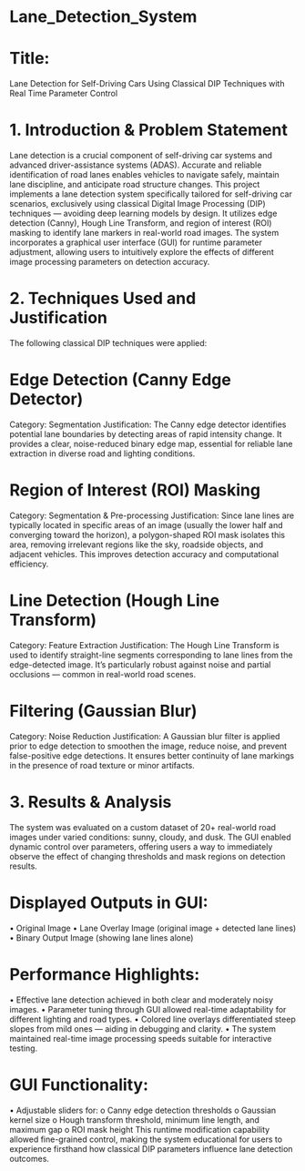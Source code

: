 # Lane_Detection_System
# Title: 
Lane Detection for Self-Driving Cars Using Classical DIP Techniques with Real
Time Parameter Control 
# 1. Introduction & Problem Statement 
Lane detection is a crucial component of self-driving car systems and advanced driver-assistance 
systems (ADAS). Accurate and reliable identification of road lanes enables vehicles to navigate 
safely, maintain lane discipline, and anticipate road structure changes. 
This project implements a lane detection system specifically tailored for self-driving car 
scenarios, exclusively using classical Digital Image Processing (DIP) techniques — avoiding deep 
learning models by design. It utilizes edge detection (Canny), Hough Line Transform, and region 
of interest (ROI) masking to identify lane markers in real-world road images. The system 
incorporates a graphical user interface (GUI) for runtime parameter adjustment, allowing users 
to intuitively explore the effects of different image processing parameters on detection 
accuracy. 
# 2. Techniques Used and Justification 
The following classical DIP techniques were applied: 
# Edge Detection (Canny Edge Detector) 
Category: Segmentation 
Justification: 
The Canny edge detector identifies potential lane boundaries by detecting areas of rapid 
intensity change. It provides a clear, noise-reduced binary edge map, essential for reliable lane 
extraction in diverse road and lighting conditions. 
# Region of Interest (ROI) Masking 
Category: Segmentation & Pre-processing 
Justification: 
Since lane lines are typically located in specific areas of an image (usually the lower half and 
converging toward the horizon), a polygon-shaped ROI mask isolates this area, removing 
irrelevant regions like the sky, roadside objects, and adjacent vehicles. This improves detection 
accuracy and computational efficiency. 
# Line Detection (Hough Line Transform) 
Category: Feature Extraction 
Justification: 
The Hough Line Transform is used to identify straight-line segments corresponding to lane lines 
from the edge-detected image. It’s particularly robust against noise and partial occlusions — 
common in real-world road scenes. 
# Filtering (Gaussian Blur) 
Category: Noise Reduction 
Justification: 
A Gaussian blur filter is applied prior to edge detection to smoothen the image, reduce noise, 
and prevent false-positive edge detections. It ensures better continuity of lane markings in the 
presence of road texture or minor artifacts. 
# 3. Results & Analysis 
The system was evaluated on a custom dataset of 20+ real-world road images under varied 
conditions: sunny, cloudy, and dusk. The GUI enabled dynamic control over parameters, offering 
users a way to immediately observe the effect of changing thresholds and mask regions on 
detection results. 
# Displayed Outputs in GUI: 
• Original Image 
• Lane Overlay Image (original image + detected lane lines) 
• Binary Output Image (showing lane lines alone) 
# Performance Highlights: 
• Effective lane detection achieved in both clear and moderately noisy images. 
• Parameter tuning through GUI allowed real-time adaptability for different lighting and 
road types. 
• Colored line overlays differentiated steep slopes from mild ones — aiding in debugging 
and clarity. 
• The system maintained real-time image processing speeds suitable for interactive 
testing. 
# GUI Functionality: 
• Adjustable sliders for: 
o Canny edge detection thresholds 
o Gaussian kernel size 
o Hough transform threshold, minimum line length, and maximum gap 
o ROI mask height 
This runtime modification capability allowed fine-grained control, making the system 
educational for users to experience firsthand how classical DIP parameters influence lane 
detection outcomes.
